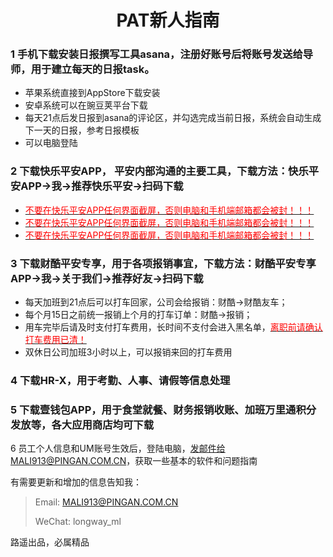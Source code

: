 <h1 style="text-align:center">PAT新人指南 </h1>

### 1  手机下载安装日报撰写工具asana，注册好账号后将账号发送给导师，用于建立每天的日报task。
* 苹果系统直接到AppStore下载安装
* 安卓系统可以在豌豆荚平台下载
* 每天21点后发日报到asana的评论区，并勾选完成当前日报，系统会自动生成下一天的日报，参考日报模板
* 可以电脑登陆

### 2 下载快乐平安APP， 平安内部沟通的主要工具，下载方法：快乐平安APP&rarr;我&rarr;推荐快乐平安&rarr;扫码下载

* <u><font color="red" >不要在快乐平安APP任何界面截屏，否则电脑和手机端邮箱都会被封！！！</font></u>
* <u><font color="red" >不要在快乐平安APP任何界面截屏，否则电脑和手机端邮箱都会被封！！！</font></u>
* <u><font color="red" >不要在快乐平安APP任何界面截屏，否则电脑和手机端邮箱都会被封！！！</font></u>

### 3 下载财酷平安专享，用于各项报销事宜，下载方法：财酷平安专享APP&rarr;我&rarr;关于我们&rarr;推荐好友&rarr;扫码下载

* 每天加班到21点后可以打车回家，公司会给报销：财酷&rarr;财酷友车；
* 每个月15日之前统一报销上个月的打车订单：财酷&rarr;报销；
* 用车完毕后请及时支付打车费用，长时间不支付会进入黑名单，<u><font color="red" >离职前请确认打车费用已清！</font></u>
* 双休日公司加班3小时以上，可以报销来回的打车费用

### 4 下载HR-X，用于考勤、人事、请假等信息处理

### 5 下载壹钱包APP，用于食堂就餐、财务报销收账、加班万里通积分发放等，各大应用商店均可下载

6  员工个人信息和UM账号生效后，登陆电脑，发邮件给MALI913@PINGAN.COM.CN，获取一些基本的软件和问题指南

有需要更新和增加的信息告知我：

> Email: MALI913@PINGAN.COM.CN
>
> WeChat: longway_ml

路遥出品，必属精品